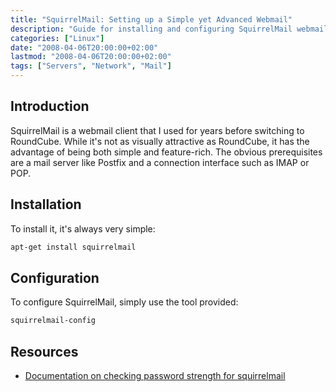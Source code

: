 ```yaml
---
title: "SquirrelMail: Setting up a Simple yet Advanced Webmail"
description: "Guide for installing and configuring SquirrelMail webmail solution"
categories: ["Linux"]
date: "2008-04-06T20:00:00+02:00"
lastmod: "2008-04-06T20:00:00+02:00"
tags: ["Servers", "Network", "Mail"]
---
```


## Introduction

SquirrelMail is a webmail client that I used for years before switching to RoundCube. While it's not as visually attractive as RoundCube, it has the advantage of being both simple and feature-rich. The obvious prerequisites are a mail server like Postfix and a connection interface such as IMAP or POP.

## Installation

To install it, it's always very simple:

```bash
apt-get install squirrelmail
```

## Configuration

To configure SquirrelMail, simply use the tool provided:

```bash
squirrelmail-config
```

## Resources
- [Documentation on checking password strength for squirrelmail](../../static/pdf/checking_password_strength_for_squirrelmail.pdf)
